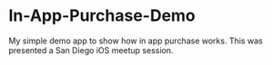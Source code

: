 In-App-Purchase-Demo
====================

My simple demo app to show how in app purchase works. This was presented a San Diego iOS meetup session. 
